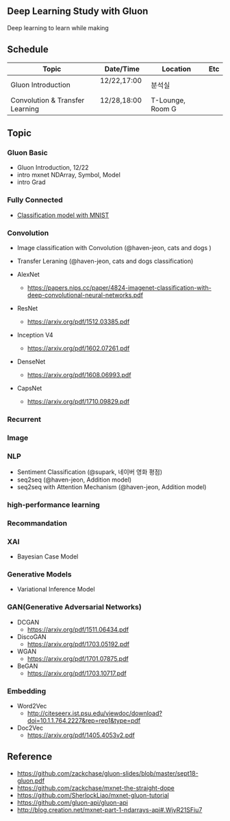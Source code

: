 ## Deep Learning Study with Gluon

Deep learning to learn while making


## Schedule

| Topic      | Date/Time | Location |   Etc | 
|------------|-----------|----------|-------|
| Gluon Introduction |  12/22,17:00   | 분석실  |       |   
| Convolution & Transfer Learning |  12/28,18:00   | T-Lounge, Room G  |   |     

## Topic

### Gluon Basic

- Gluon Introduction, 12/22
- intro mxnet NDArray, Symbol, Model  
- intro Grad

### Fully Connected  

- [Classification model with MNIST](https://github.com/ski-net/dl_study_with_gluon/tree/master/Fully_Connected)

### Convolution

- Image classification with Convolution (@haven-jeon, cats and dogs )
- Transfer Leraning (@haven-jeon, cats and dogs classification)

- AlexNet
  - https://papers.nips.cc/paper/4824-imagenet-classification-with-deep-convolutional-neural-networks.pdf
- ResNet
  - https://arxiv.org/pdf/1512.03385.pdf
- Inception V4
  - https://arxiv.org/pdf/1602.07261.pdf
- DenseNet
  - https://arxiv.org/pdf/1608.06993.pdf
- CapsNet
  - https://arxiv.org/pdf/1710.09829.pdf



### Recurrent




### Image


### NLP

- Sentiment Classification (@supark, 네이버 영화 평점)
- seq2seq (@haven-jeon, Addition model)
- seq2seq with Attention Mechanism (@haven-jeon, Addition model)

### high-performance learning


### Recommandation

### XAI
- Bayesian Case Model

### Generative Models
- Variational Inference Model

### GAN(Generative Adversarial Networks)
- DCGAN
  - https://arxiv.org/pdf/1511.06434.pdf
- DiscoGAN
  - https://arxiv.org/pdf/1703.05192.pdf
- WGAN
  - https://arxiv.org/pdf/1701.07875.pdf
- BeGAN
  - https://arxiv.org/pdf/1703.10717.pdf


### Embedding
- Word2Vec
  - http://citeseerx.ist.psu.edu/viewdoc/download?doi=10.1.1.764.2227&rep=rep1&type=pdf
- Doc2Vec
  - https://arxiv.org/pdf/1405.4053v2.pdf


## Reference

- https://github.com/zackchase/gluon-slides/blob/master/sept18-gluon.pdf
- https://github.com/zackchase/mxnet-the-straight-dope
- https://github.com/SherlockLiao/mxnet-gluon-tutorial
- https://github.com/gluon-api/gluon-api
- http://blog.creation.net/mxnet-part-1-ndarrays-api#.WjyR21SFiu7
